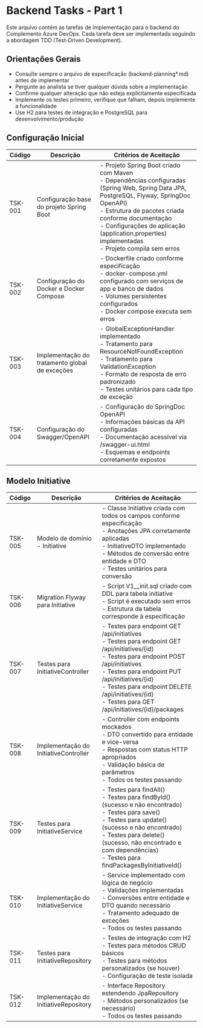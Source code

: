 # Backend Tasks - Part 1

Este arquivo contém as tarefas de implementação para o backend do Complemento Azure DevOps. Cada tarefa deve ser implementada seguindo a abordagem TDD (Test-Driven Development).

## Orientações Gerais

- Consulte sempre o arquivo de especificação (backend-planning*.md) antes de implementar
- Pergunte ao analista se tiver qualquer dúvida sobre a implementação
- Confirme qualquer alteração que não esteja explicitamente especificada
- Implemente os testes primeiro, verifique que falham, depois implemente a funcionalidade
- Use H2 para testes de integração e PostgreSQL para desenvolvimento/produção

## Configuração Inicial

| Código | Descrição | Critérios de Aceitação |
|--------|-----------|------------------------|
| TSK-001 | Configuração base do projeto Spring Boot | - Projeto Spring Boot criado com Maven<br>- Dependências configuradas (Spring Web, Spring Data JPA, PostgreSQL, Flyway, SpringDoc OpenAPI)<br>- Estrutura de pacotes criada conforme documentação<br>- Configurações de aplicação (application.properties) implementadas<br>- Projeto compila sem erros |
| TSK-002 | Configuração do Docker e Docker Compose | - Dockerfile criado conforme especificação<br>- docker-compose.yml configurado com serviços de app e banco de dados<br>- Volumes persistentes configurados<br>- Docker compose executa sem erros |
| TSK-003 | Implementação do tratamento global de exceções | - GlobalExceptionHandler implementado<br>- Tratamento para ResourceNotFoundException<br>- Tratamento para ValidationException<br>- Formato de resposta de erro padronizado<br>- Testes unitários para cada tipo de exceção |
| TSK-004 | Configuração do Swagger/OpenAPI | - Configuração do SpringDoc OpenAPI<br>- Informações básicas da API configuradas<br>- Documentação acessível via /swagger-ui.html<br>- Esquemas e endpoints corretamente expostos |

## Modelo Initiative

| Código | Descrição | Critérios de Aceitação |
|--------|-----------|------------------------|
| TSK-005 | Modelo de domínio - Initiative | - Classe Initiative criada com todos os campos conforme especificação<br>- Anotações JPA corretamente aplicadas<br>- InitiativeDTO implementado<br>- Métodos de conversão entre entidade e DTO<br>- Testes unitários para conversão |
| TSK-006 | Migration Flyway para Initiative | - Script V1__init.sql criado com DDL para tabela initiative<br>- Script é executado sem erros<br>- Estrutura da tabela corresponde à especificação |
| TSK-007 | Testes para InitiativeController | - Testes para endpoint GET /api/initiatives<br>- Testes para endpoint GET /api/initiatives/{id}<br>- Testes para endpoint POST /api/initiatives<br>- Testes para endpoint PUT /api/initiatives/{id}<br>- Testes para endpoint DELETE /api/initiatives/{id}<br>- Testes para GET /api/initiatives/{id}/packages |
| TSK-008 | Implementação do InitiativeController | - Controller com endpoints mockados<br>- DTO convertido para entidade e vice-versa<br>- Respostas com status HTTP apropriados<br>- Validação básica de parâmetros<br>- Todos os testes passando |
| TSK-009 | Testes para InitiativeService | - Testes para findAll()<br>- Testes para findById() (sucesso e não encontrado)<br>- Testes para save()<br>- Testes para update() (sucesso e não encontrado)<br>- Testes para delete() (sucesso, não encontrado e com dependências)<br>- Testes para findPackagesByInitiativeId() |
| TSK-010 | Implementação do InitiativeService | - Service implementado com lógica de negócio<br>- Validações implementadas<br>- Conversões entre entidade e DTO quando necessário<br>- Tratamento adequado de exceções<br>- Todos os testes passando |
| TSK-011 | Testes para InitiativeRepository | - Testes de integração com H2<br>- Testes para métodos CRUD básicos<br>- Testes para métodos personalizados (se houver)<br>- Configuração de teste isolada |
| TSK-012 | Implementação do InitiativeRepository | - Interface Repository estendendo JpaRepository<br>- Métodos personalizados (se necessário)<br>- Todos os testes passando |